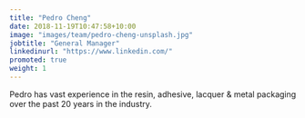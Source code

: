 ```yaml
---
title: "Pedro Cheng"
date: 2018-11-19T10:47:58+10:00
image: "images/team/pedro-cheng-unsplash.jpg"
jobtitle: "General Manager"
linkedinurl: "https://www.linkedin.com/"
promoted: true
weight: 1
---
```


Pedro has vast experience in the resin, adhesive, lacquer & metal packaging over the past 20 years in the industry.
